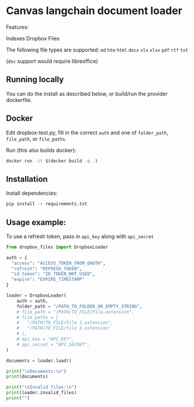 # Canvas langchain document loader

Features:

Indexes Dropbox Files

The following file types are supported:
  `md` `htm` `html` `docx` `xls` `xlsx` `pdf` `rtf` `txt`

(`doc` support would require libreoffice)

## Running locally

You can do the install as described below, or build/run the provider dockerfile.

## Docker

Edit dropbox-test.py, fill in the correct `auth` and one of `folder_path`, `file_path`, or `file_paths`.

Run (this also builds docker):

```bash
docker run -it $(docker build -q .)
```

## Installation

Install dependencies:

```bash
pip install -r requirements.txt
```

## Usage example:

To use a refresh token, pass in `api_key` along with `api_secret`

```python
from dropbox_files import DropboxLoader

auth = {
  "access": "ACCESS_TOKEN_FROM_OAUTH",
  "refresh": "REFRESH_TOKEN",
  "id_token": "ID_TOKEN_NOT_USED",
  "expire": "EXPIRE_TIMESTAMP"
}

loader = DropboxLoader(
	auth = auth,
	folder_path = "/PATH_TO_FOLDER_OR_EMPTY_STRING",
	# file_path = "/PATH/TO_FILE/File.extension",
	# file_paths = [
	# 	"/PATH/TO_FILE/File 1.extension",
	# 	"/PATH/TO_FILE/File 2.extension"
	# ],
	# api_key = "API_KEY",
	# api_secret = "API_SECRET",
)

documents = loader.load()

print("\nDocuments:\n")
print(documents)

print("\nInvalid files:\n")
print(loader.invalid_files)
print("")
```